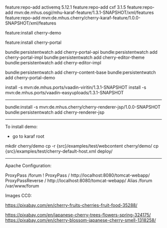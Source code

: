 

feature:repo-add activemq 5.12.1
feature:repo-add cxf 3.1.5
feature:repo-add mvn:de.mhus.osgi/mhu-karaf-feature/1.3.1-SNAPSHOT/xml/features
feature:repo-add mvn:de.mhus.cherry/cherry-karaf-feature/1.0.0-SNAPSHOT/xml/features

feature:install cherry-demo


feature:install cherry-portal



bundle:persistentwatch add cherry-portal-api
bundle:persistentwatch add cherry-portal-impl
bundle:persistentwatch add cherry-editor-theme
bundle:persistentwatch add cherry-editor-impl

bundle:persistentwatch add cherry-content-base
bundle:persistentwatch add cherry-portal-demo

install -s mvn:de.mhus.ports/vaadin-viritin/1.3.1-SNAPSHOT
install -s mvn:de.mhus.ports/vaadin-easyuploads/1.3.1-SNAPSHOT

---

bundle:install -s mvn:de.mhus.cherry/cherry-renderer-jsp/1.0.0-SNAPSHOT
bundle:persistentwatch add cherry-renderer-jsp

---

To install demo:

- go to karaf root

mkdir cherry/demo
cp -r {src}/examples/test/webcontent cherry/demo/
cp {src}/examples/test/cherry-default-host.xml deploy/

---

Apache Configuration:

ProxyPass /forum !
ProxyPass / http://localhost:8080/tomcat-webapp/
ProxyPassReverse / http://localhost:8080/tomcat-webapp/
Alias /forum /var/www/forum



Images CC0:

https://pixabay.com/en/cherry-fruits-cherries-fruit-food-35288/

https://pixabay.com/en/japanese-cherry-trees-flowers-spring-324175/
https://pixabay.com/en/cherry-blossom-japanese-cherry-smell-1318258/

